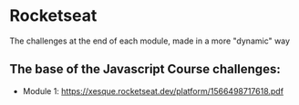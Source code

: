 # Rocketseat
  The challenges at the end of each module, made in a more "dynamic" way

## The base of the Javascript Course challenges:

  - Module 1: https://xesque.rocketseat.dev/platform/1566498717618.pdf
